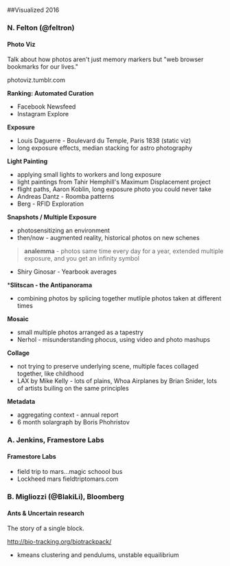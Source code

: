##Visualized 2016

### N. Felton (@feltron)
#### Photo Viz

Talk about how photos aren't just memory markers but "web browser bookmarks for our lives."

photoviz.tumblr.com


**Ranking: Automated Curation**

* Facebook Newsfeed
* Instagram Explore

**Exposure**

* Louis Daguerre - Boulevard du Temple, Paris 1838 (static viz)
* long exposure effects, median stacking for astro photography

**Light Painting**

* applying small lights to workers and long exposure
* light paintings from Tahir Hemphill's Maximum Displacement project
* flight paths, Aaron Koblin, long exposure photo you could never take
* Andreas Dantz - Roomba patterns
* Berg - RFID Exploration

**Snapshots / Multiple Exposure**

* photosensitizing an environment
* then/now - augmented reality, historical photos on new schenes

> **analemma** - photos same time every day for a year, extended multiple exposure, and you get an infinity symbol

* Shiry Ginosar - Yearbook averages 

***Slitscan - the Antipanorama**

* combining photos by splicing together mutliple photos taken at different times

**Mosaic**

* small multiple photos arranged as a tapestry
* Nerhol - misunderstanding phocus, using video and photo mashups

**Collage**

* not trying to preserve underlying scene, multiple faces collaged together, like childhood
* LAX by Mike Kelly - lots of plains, Whoa Airplanes by Brian Snider, lots of artists builing on the same principles

**Metadata**

* aggregating context - annual report
* 6 month solargraph by Boris Phohristov

### A. Jenkins, Framestore Labs
#### Framestore Labs

* field trip to mars...magic schoool bus
* Lockheed mars fieldtriptomars.com

### B. Migliozzi (@BlakiLi), Bloomberg
#### Ants & Uncertain research

The story of a single block.

http://bio-tracking.org/biotrackpack/

* kmeans clustering and pendulums, unstable equailibrium